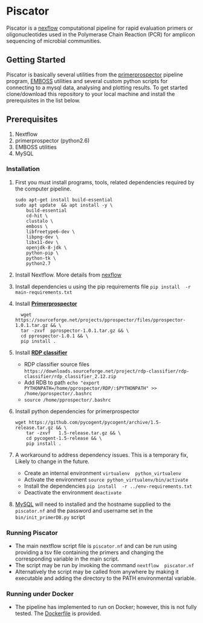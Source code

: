 # Piscator 

Piscator is a [nexflow](https://www.nextflow.io/) computational pipeline for rapid evaluation primers or oligonucleotides used in the Polymerase Chain Reaction (PCR) for amplicon sequencing of microbial communities.

## **Getting Started**

Piscator is basically several utilities from the [primerprospector](http://pprospector.sourceforge.net) pipeline program, [EMBOSS](http://http://emboss.sourceforge.net/) utilities and several custom python scripts for connecting to a mysql data, analysing and plotting results. To get started clone/download this repository to your local machine and install the prerequisites in the list below. 


## Prerequisites
1.  Nextflow 
2.  primerprospector (python2.6)
3.  EMBOSS utilities
4.  MySQL

### Installation


1. First you must install programs, tools, related dependencies required by the computer pipeline.  
   ```
   sudo apt-get install build-essential
   sudo apt update  && apt install -y \
       build-essential 
       cd-hit \
       clustalo \
       emboss \
       libfreetype6-dev \
       libpng-dev \
       libx11-dev \
       openjdk-8-jdk \
       python-pip \
       python-tk \
       python2.7
   ```

1. Install Nextflow. More details from [nexflow](https://www.nextflow.io/)

1. Install  dependencies u using the pip requirements file
   `pip install  -r  main-requirements.txt`
   
1. Install **[Primerprospector](http://pprospector.sourceforge.net/install/install.html)**
   
   ```
     wget https://sourceforge.net/projects/pprospector/files/pprospector-1.0.1.tar.gz && \
     tar -zxvf  pprospector-1.0.1.tar.gz && \
     cd pprospector-1.0.1 && \
     pip install .
   ```
 
1. Install **[RDP classifier](https://sourceforge.net/projects/rdp-classifier/)**
   * RDP classifier source files ``https://downloads.sourceforge.net/project/rdp-classifier/rdp-classifier/rdp_classifier_2.12.zip``
   * Add RDB to path ``echo "export PYTHONPATH=/home/pprospector/RDP/:$PYTHONPATH" >> /home/pprospector/.bashrc``
   * ``source /home/pprospector/.bashrc``

1. Install python dependencies for primerprospector

   ```
   wget https://github.com/pycogent/pycogent/archive/1.5-release.tar.gz && \
       tar -zxvf   1.5-release.tar.gz && \
       cd pycogent-1.5-release && \
       pip install .
   ```
   
1. A workaround to address dependency issues. This is a temporary fix, Likely to change in the future.
   * Create an internal environment `virtualenv  python_virtualenv`
   * Activate the environment `source python_virtualenv/bin/activate`
   * Install the dependencies `pip install  -r ../env-requirements.txt`
   * Deactivate the environment `deactivate`

1. [MySQL](https://dev.mysql.com/downloads/mysql/) will need to installed and the hostname supplied to the `piscator.nf` and the password and username set in the `bin/init_primerDB.py` script


### **Running Piscator**
   * The main nextflow script file is `piscator.nf` and can be run using providing a tsv file containing the primers and changing the corresponding variable in the main script.
   * The script may be run by invoking the command `nextflow  piscator.nf`
   * Alternatively the script may be called from anywhere by making it executable and adding the directory to the PATH environmental variable.

### **Running under Docker**
   * The pipeline has implemented to run on Docker; however, this is not fully tested. The [Dockerfile](https://github.com/PiscatorX/piscator-pipeline/blob/master/docker/Dockerfile) is provided.

